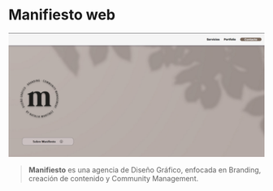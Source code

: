 # Manifiesto web

![preview](./src/assets/img/preview.png)

> **Manifiesto** es una agencia de Diseño Gráfico, enfocada en Branding, creación de contenido y Community Management.